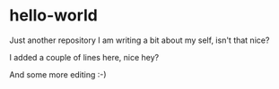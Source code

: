 # hello-world
Just another repository
I am writing a bit about my self, isn't that nice? 

I added a couple of lines here, nice hey?

And some more editing :-)


